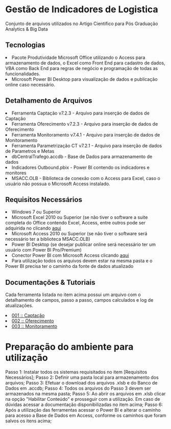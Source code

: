 
# Gestão de Indicadores de Logistica
Conjunto de arquivos utilizados no Artigo Cientifico para Pós Graduação Analytics &amp; Big Data

## Tecnologias
<li>Pacote Produtividade Microsoft Office utilizando o Access para armazenamento de dados, o Excel como Front End para cadastro de dados, VBA como Back End para regras de negócio e programação de todas as funcionalidades.</li>
<li>Microsoft Power BI Desktop para visualização de dados e publicação online caso necessário.</li>

## Detalhamento de Arquivos
<li>Ferramenta Captação v7.2.3 - Arquivo para inserção de dados de Captação</li>
<li>Ferramenta Oferecimento v7.2.3 - Arquivo para inserção de dados de Oferecimento</li>
<li>Ferramenta Monitoramento v7.4.1 - Arquivo para inserção de dados de Monitoramento</li>
<li>Ferramenta Parametrização CT v7.2.1 - Arquivo para inserção de dados de Parametros e Metas</li>
<li>dbCentralTrafego.accdb - Base de Dados para armazenamento de dados</li>
<li>Indicadores Outbound.pbix - Power BI contendo os indicadores e monitores</li>
<li>MSACC.OLB - Biblioteca de conexão com o Access para Excel, caso o usuário não possua o Microsoft Access instalado.</li>

## Requisitos Necessários

<li>Windows 7 ou Superior</li>
<li>Microsoft Excel 2010 ou Superior (se não tiver o software a suite completa do Office contendo Excel, Access, entre outros pode ser adquirida no clicando <a href="https://www.microsoft.com/pt-br/store/collections/officesuite">aqui</a></li>
<li>Microsoft Access 2010 ou Superior (se não tiver o software será necessário ter a biblioteca MSACC.OLB)</li>
<li>Power BI Desktop (se desejar publicar online será necessário ter um usuário com Power BI Pro/Premium)</li>
<li>Conector Power BI com Microsoft Access clicando <a href="https://www.microsoft.com/en-us/download/details.aspx?id=54920">aqui</a></li>
<li>Para utilização todos os arquivos devem estar na mesma pasta e o Power BI precisa ter o caminho da fonte de dados atualizado</li>

## Documentações & Tutoriais

Cada ferramenta listada no item acima possui um arquivo com o detalhamento de campos, passo a passo, campos calculados e log de atualizações.

<li><a href="http://theacetecnologia.com.br/TheDocs/documentation/0002/onePageCaptacao.html">001 :: Captação</a></li>
<li><a href="http://theacetecnologia.com.br/TheDocs/documentation/0003/onePageOferecimento.html">002 :: Oferecimento</a></li>
<li><a href="http://theacetecnologia.com.br/TheDocs/documentation/0004/onePageMonitoramento.html">003 :: Monitoramento</a></li>

# Preparação do ambiente para utilização

Passo 1: Instalar todos os sistemas requisitados no item [Requisitos Necessários];
Passo 2: Definir uma pasta local para armazenamento dos arquivos;
Passo 3: Efetuar o download dos arquivos .xlsb e do Banco de Dados em .accdb;
Passo 4: Todos os arquivos do Passo 3 devem ser armazenados na mesma pasta;
Passo 5: Ao abrir os arquivos em .xlsb clicar na opção "Habilitar Conteúdo" e prosseguir com a utilização. Em caso de dúvidas acessar a documentação disponibilizadas no item acima;
Passo 6: Após a utilização das ferramentas acessar o Power BI e alterar o caminho para acesso a Base de Dados em Access, conforme os caminhos que foram salvos os itens acima;
